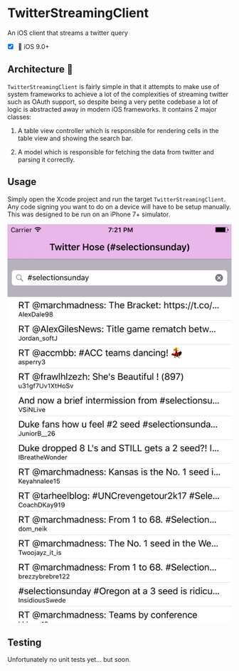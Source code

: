 # TwitterStreamingClient

An iOS client that streams a twitter query

- [x] 📱 iOS 9.0+

## Architecture :triangular_ruler:

`TwitterStreamingClient` is fairly simple in that it attempts to make use of system frameworks to achieve a lot of the complexities of streaming twitter such as OAuth support, so despite being a very petite codebase a lot of logic is abstracted away in modern iOS frameworks. It contains 2 major classes:

1. A table view controller which is responsible for rendering cells in the table view and showing the search bar.

2. A model which is responsible for fetching the data from twitter and parsing it correctly.

## Usage
Simply open the Xcode project and run the target `TwitterStreamingClient`. Any code signing you want to do on a device will have to be setup manually. This was designed to be run on an iPhone 7+ simulator.

<img alt="TwitterStreamingClient" src="screenshot.png">

## Testing
Unfortunately no unit tests yet... but soon.
